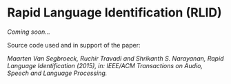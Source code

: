 # Rapid Language Identification (RLID)

_Coming soon..._

Source code used and in support of the paper:

*Maarten Van Segbroeck, Ruchir Travadi and Shrikanth S. Narayanan, Rapid Language Identification (2015), in: IEEE/ACM Transactions on Audio, Speech and Language Processing.*
